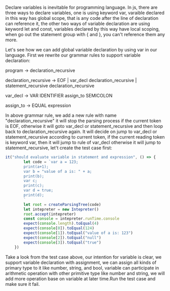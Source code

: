Declare variables is inevitable for programming language. In js, there are three ways to declare variables, one is using keyword var, varaible declared in this way has global scope,
that is any code after the line of declaration can reference it, the other two ways of variable declaration are using keyword let and const, variables declared by this way have local
scoping, when go out the statement group with { and }, you can't reference them any more.

Let's see how we can add global variable declaration by using var in our language. First we rewrite our grammar rules to support variable declaration:

program -> declaration_recursive

declaration_recursive -> EOF | var_decl  declaration_recursive | statement_recursive declaration_recursive

var_decl -> VAR IDENTIFIER  assign_to SEMICOLON

assign_to -> EQUAL expression

In above grammar rule, we add a new rule with name "declaration_recursive" it will stop the parsing process if the current token is EOF, otherwise it will goto var_decl or 
statement_recursive and then loop back to declaration_recursive again. It will decide on jump to var_decl or statement_recursive according to current token, if the current
reading token is keyword var, then it will jump to rule of var_decl otherwise it will jump to statement_recursive, let't create the test case first:

```js
it("should evaluate variable in statement and expression", () => {
        let code = `var a = 123;
        print(a+1);
        var b = "value of a is: " + a;
        print(b);
        var c;
        print(c);
        var d = true;
        print(d);
        `
        let root = createParsingTree(code)
        let intepreter = new Intepreter()
        root.accept(intepreter)
        const console = intepreter.runTime.console
        expect(console.length).toEqual(4)
        expect(console[0]).toEqual(124)
        expect(console[1]).toEqual("value of a is: 123")
        expect(console[2]).toEqual("null")
        expect(console[3]).toEqual("true")
    })

```

Take a look from the test case above, our intention for variable is clear, we support variable declaration with assignment, we can assign all kinds of primary type to it like number,
string, and bool, variable can participate in arithmetic operation with other primitive type like number and string, we will add more operation base on variable at later time.Run the
test case and make sure it fail.
